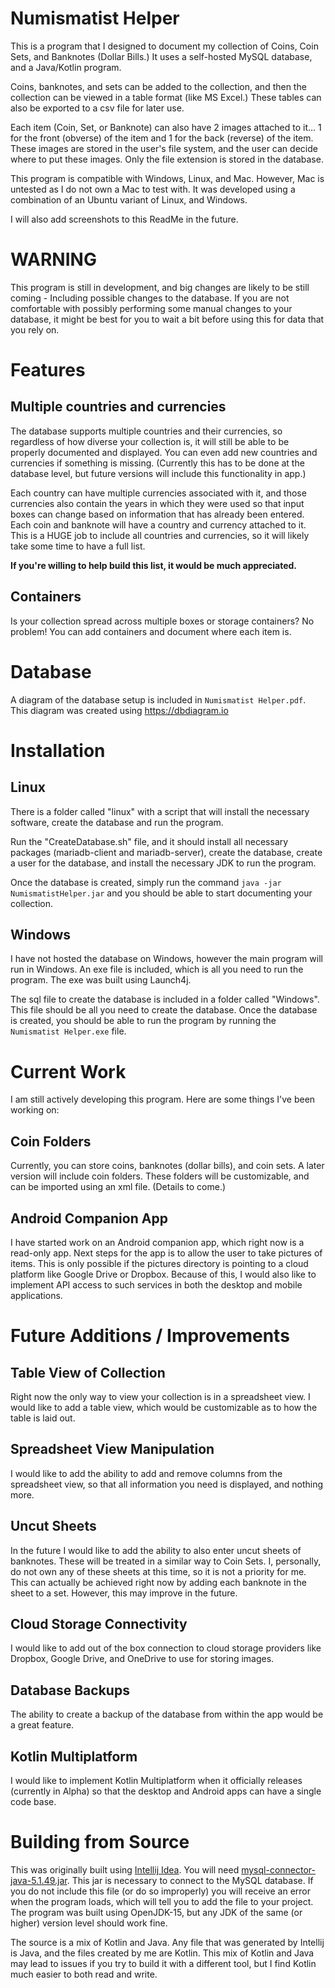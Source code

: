 # Numismatist Helper

This is a program that I designed to document my collection of Coins, Coin Sets, and Banknotes (Dollar Bills.) 
It uses a self-hosted MySQL database, and a Java/Kotlin program.

Coins, banknotes, and sets can be added to the collection, and then the collection can be viewed in a table format (like MS Excel.) 
These tables can also be exported to a csv file for later use.

Each item (Coin, Set, or Banknote) can also have 2 images attached to it... 1 for the front (obverse) of the item and 1 for the back (reverse) of the item. 
These images are stored in the user's file system, and the user can decide where to put these images. Only the file extension is stored in the database.

This program is compatible with Windows, Linux, and Mac. However, Mac is untested as I do not own a Mac to test with. It was developed using a combination of 
an Ubuntu variant of Linux, and Windows.

I will also add screenshots to this ReadMe in the future.

# WARNING

This program is still in development, and big changes are likely to be still coming - Including possible changes to the database. 
If you are not comfortable with possibly performing some manual changes to your database, it might be best for you to wait a bit before using 
this for data that you rely on.

# Features

## Multiple countries and currencies

The database supports multiple countries and their currencies, so regardless of how diverse your collection is, it will still be able to be properly 
documented and displayed. You can even add new countries and currencies if something is missing. 
(Currently this has to be done at the database level, but future versions will include this functionality in app.)

Each country can have multiple currencies associated with it, and those currencies also contain the years in which they were used 
so that input boxes can change based on information that has already been entered. Each coin and banknote will have a country and currency attached to it. 
This is a HUGE job to include all countries and currencies, so it will likely take some time to have a full list. 

**If you're willing to help build this list, it would be much appreciated.**

## Containers

Is your collection spread across multiple boxes or storage containers? No problem! You can add containers and document where each item is.  

# Database

A diagram of the database setup is included in `Numismatist Helper.pdf`. This diagram was created using https://dbdiagram.io

# Installation

## Linux

There is a folder called "linux" with a script that will install the necessary software, create the database and run the program. 

Run the "CreateDatabase.sh" file, and it should install all necessary packages (mariadb-client and mariadb-server), create the database, create a user for the database, and install the necessary JDK to run the program.

Once the database is created, simply run the command `java -jar NumismatistHelper.jar` and you should be able to start documenting your collection.

## Windows

I have not hosted the database on Windows, however the main program will run in Windows. An exe file is included, which is all you need to run the program.
The exe was built using Launch4j.

The sql file to create the database is included in a folder called "Windows". This file should be all you need to create the database. Once the database is created, you should be able to run the program by running the `Numismatist Helper.exe` file.

# Current Work

I am still actively developing this program. Here are some things I've been working on:

## Coin Folders

Currently, you can store coins, banknotes (dollar bills), and coin sets. A later version will include coin folders. These folders will be customizable, and can be imported using an xml file. (Details to come.)

## Android Companion App

I have started work on an Android companion app, which right now is a read-only app. Next steps for the app is to allow the user to take pictures of items. This is only possible if the pictures directory is pointing to a cloud platform like Google Drive or Dropbox. Because of this, I would also like to implement API access to such services in both the desktop and mobile applications.

# Future Additions / Improvements

## Table View of Collection

Right now the only way to view your collection is in a spreadsheet view. I would like to add a table view, which would be customizable as to how the table is
laid out.

## Spreadsheet View Manipulation

I would like to add the ability to add and remove columns from the spreadsheet view, so that all information you need is displayed, and nothing more.

## Uncut Sheets

In the future I would like to add the ability to also enter uncut sheets of banknotes. These will be treated in a similar way to Coin Sets. I, personally, do not own any of these sheets at this time, so it is not a priority for me.
This can actually be achieved right now by adding each banknote in the sheet to a set. However, this may improve in the future.

## Cloud Storage Connectivity

I would like to add out of the box connection to cloud storage providers like Dropbox, Google Drive, and OneDrive to use for storing images.

## Database Backups

The ability to create a backup of the database from within the app would be a great feature.

## Kotlin Multiplatform

I would like to implement Kotlin Multiplatform when it officially releases (currently in Alpha) so that the desktop and Android apps can have a single code base.

# Building from Source

This was originally built using [Intellij Idea](https://www.jetbrains.com/idea/). You will need [mysql-connector-java-5.1.49.jar](https://downloads.mysql.com/archives/c-j/). 
This jar is necessary to connect to the MySQL database. 
If you do not include this file (or do so improperly) you will receive an error when the program loads, which will tell you to add the file to your project.
The program was built using OpenJDK-15, but any JDK of the same (or higher) version level should work fine.

The source is a mix of Kotlin and Java. Any file that was generated by Intellij is Java, and the files created by me are Kotlin. 
This mix of Kotlin and Java may lead to issues if you try to build it with a different tool, but I find Kotlin much easier to both read and write.
